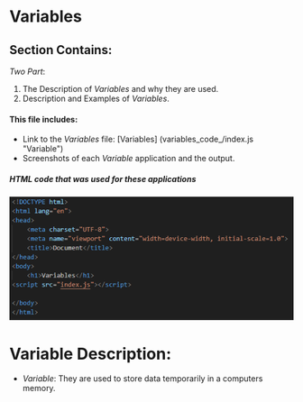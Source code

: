 # Variables 

## Section Contains:

*Two Part*: 

1. The Description of *Variables* and why they are used. 
2. Description and Examples of *Variables*.

#### This file includes: 

* Link to the *Variables* file: [Variables] (variables_code_/index.js "Variable")
* Screenshots of each *Variable* application and the output.

##### *HTML* code that was used for these applications

![HTML Code IMG 1](img/html_code_img_1.PNG "HTML CODE IMG 1")

# Variable Description: 

* *Variable*: They are used to store data temporarily in a computers memory. 